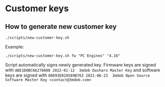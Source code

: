 # Customer keys

## How to generate new customer key

```shell
./scripts/new-customer-key.sh
```

Example:
```shell
./scripts/new-customer-key.sh fw "PC Engines" "4.16"
```

Script automatically signs newly generated key. Firmware keys are signed with
`ABE1D0BC66278008 2022-01-12  3mdeb Dasharo Master Key` and software keys are
signed with `80693E028589B763 2021-06-23  3mdeb Open Source Software Master Key
<contact@3mdeb.com>`
